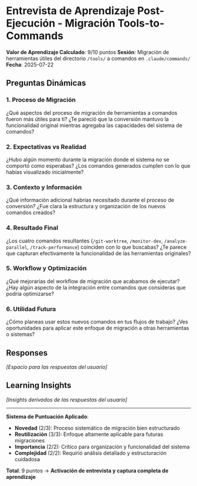 # Entrevista de Aprendizaje Post-Ejecución - Migración Tools-to-Commands

**Valor de Aprendizaje Calculado**: 9/10 puntos
**Sesión**: Migración de herramientas útiles del directorio `/tools/` a comandos en `.claude/commands/`
**Fecha**: 2025-07-22

## Preguntas Dinámicas

### 1. Proceso de Migración
¿Qué aspectos del proceso de migración de herramientas a comandos fueron más útiles para ti? ¿Te pareció que la conversión mantuvo la funcionalidad original mientras agregaba las capacidades del sistema de comandos?

### 2. Expectativas vs Realidad  
¿Hubo algún momento durante la migración donde el sistema no se comportó como esperabas? ¿Los comandos generados cumplen con lo que habías visualizado inicialmente?

### 3. Contexto y Información
¿Qué información adicional habrías necesitado durante el proceso de conversión? ¿Fue clara la estructura y organización de los nuevos comandos creados?

### 4. Resultado Final
¿Los cuatro comandos resultantes (`/git-worktree`, `/monitor-dev`, `/analyze-parallel`, `/track-performance`) coinciden con lo que buscabas? ¿Te parece que capturan efectivamente la funcionalidad de las herramientas originales?

### 5. Workflow y Optimización
¿Qué mejorarías del workflow de migración que acabamos de ejecutar? ¿Hay algún aspecto de la integración entre comandos que consideras que podría optimizarse?

### 6. Utilidad Futura
¿Cómo planeas usar estos nuevos comandos en tus flujos de trabajo? ¿Ves oportunidades para aplicar este enfoque de migración a otras herramientas o sistemas?

## Responses
*[Espacio para las respuestas del usuario]*

## Learning Insights
*[Insights derivados de las respuestas del usuario]*

---

**Sistema de Puntuación Aplicado**:
- **Novedad** (2/3): Proceso sistemático de migración bien estructurado
- **Reutilización** (3/3): Enfoque altamente aplicable para futuras migraciones  
- **Importancia** (2/2): Crítico para organización y funcionalidad del sistema
- **Complejidad** (2/2): Requirió análisis detallado y estructuración cuidadosa

**Total**: 9 puntos → **Activación de entrevista y captura completa de aprendizaje**
